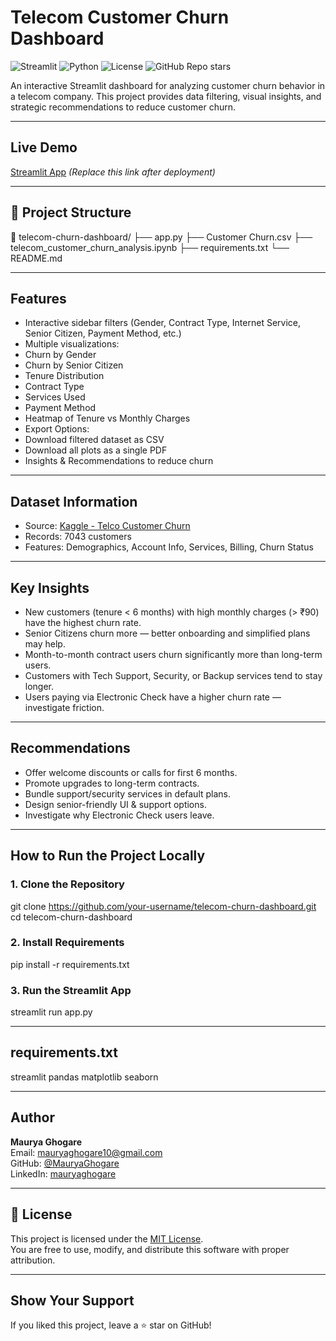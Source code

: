 #  Telecom Customer Churn Dashboard

![Streamlit](https://img.shields.io/badge/Streamlit-App-orange)
![Python](https://img.shields.io/badge/Python-3.9-blue)
![License](https://img.shields.io/badge/License-MIT-green)
![GitHub Repo stars](https://img.shields.io/github/stars/MauryaGhogare/Telecom-Customer-Churn-Analysis?style=social)


An interactive Streamlit dashboard for analyzing customer churn behavior in a telecom company. This project provides data filtering, visual insights, and strategic recommendations to reduce customer churn.

---

##  Live Demo

 [Streamlit App](https://your-deployed-streamlit-link-here) *(Replace this link after deployment)*

---

## 📂 Project Structure


📁 telecom-churn-dashboard/
├── app.py
├── Customer Churn.csv
├── telecom_customer_churn_analysis.ipynb
├── requirements.txt
└── README.md

---

## Features

-  Interactive sidebar filters (Gender, Contract Type, Internet Service, Senior Citizen, Payment Method, etc.)
-  Multiple visualizations:
  - Churn by Gender
  - Churn by Senior Citizen
  - Tenure Distribution
  - Contract Type
  - Services Used
  - Payment Method
  - Heatmap of Tenure vs Monthly Charges
-  Export Options:
  - Download filtered dataset as CSV
  - Download all plots as a single PDF
-  Insights & Recommendations to reduce churn

---

## Dataset Information

- Source: [Kaggle - Telco Customer Churn](https://www.kaggle.com/blastchar/telco-customer-churn)
- Records: 7043 customers
- Features: Demographics, Account Info, Services, Billing, Churn Status

---

## Key Insights

- New customers (tenure < 6 months) with high monthly charges (> ₹90) have the highest churn rate.
- Senior Citizens churn more — better onboarding and simplified plans may help.
- Month-to-month contract users churn significantly more than long-term users.
- Customers with Tech Support, Security, or Backup services tend to stay longer.
- Users paying via Electronic Check have a higher churn rate — investigate friction.

---

## Recommendations

- Offer welcome discounts or calls for first 6 months.
- Promote upgrades to long-term contracts.
- Bundle support/security services in default plans.
- Design senior-friendly UI & support options.
- Investigate why Electronic Check users leave.

---

## How to Run the Project Locally

### 1. Clone the Repository
git clone https://github.com/your-username/telecom-churn-dashboard.git
cd telecom-churn-dashboard

### 2. Install Requirements
pip install -r requirements.txt

### 3. Run the Streamlit App
streamlit run app.py

---

## requirements.txt
streamlit
pandas
matplotlib
seaborn

---

## Author
**Maurya Ghogare**  
Email: [mauryaghogare10@gmail.com](mailto:mauryaghogare10@gmail.com)  
GitHub: [@MauryaGhogare](https://github.com/MauryaGhogare)  
LinkedIn: [mauryaghogare](https://www.linkedin.com/in/mauryaghogare)

---

## 📄 License

This project is licensed under the [MIT License](./LICENSE).  
You are free to use, modify, and distribute this software with proper attribution.

---

## Show Your Support
If you liked this project, leave a ⭐ star on GitHub!
